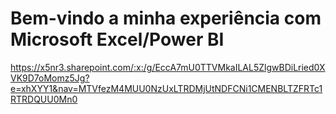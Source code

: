 <h1> Bem-vindo a minha experiência com Microsoft Excel/Power BI</h1>

https://x5nr3.sharepoint.com/:x:/g/EccA7mU0TTVMkaILAL5ZlgwBDiLried0XVK9D7oMomz5Jg?e=xhXYY1&nav=MTVfezM4MUU0NzUxLTRDMjUtNDFCNi1CMENBLTZFRTc1RTRDQUU0Mn0
